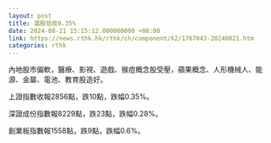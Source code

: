 ```yaml
---
layout: post
title: 滬股低收0.35%
date: 2024-08-21 15:15:12.000000000 +08:00
link: https://news.rthk.hk/rthk/ch/component/k2/1767043-20240821.htm
categories: rthk
---
```


內地股市偏軟，醫療、影視、遊戲、猴痘概念股受壓，蘋果概念、人形機械人、能源、金屬、電池、教育股造好。

上證指數收報2856點，跌10點，跌幅0.35%。

深證成份指數報8229點，跌23點，跌幅0.28%。

創業板指數報1558點，跌9點，跌幅0.6%。
